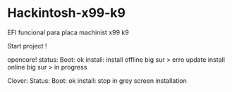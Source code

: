 # Hackintosh-x99-k9
EFI funcional para placa machinist x99 k9


Start project !


opencore!
    status:
         Boot: ok
         install:
                   install offline big sur > erro update 
                   install online big sur > in progress
         
         
Clover:
    Status:
          Boot: ok 
          install: stop in grey screen installation
          
